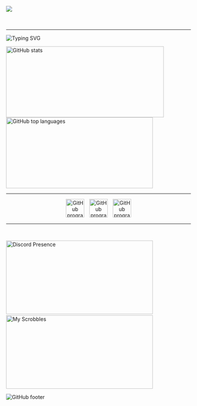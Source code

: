 ![](https://camo.githubusercontent.com/13c7ba5bf2a6bd0394ea9706f92a3ad4c4e01c6b6b33e7c50ae96e783f269a6c/68747470733a2f2f63617073756c652d72656e6465722e76657263656c2e6170702f6170693f747970653d776176696e6726636f6c6f723d336461333761266865696768743d3132302673656374696f6e3d686561646572)
<p align="center">
  <img src="https://komarev.com/ghpvc/?username=Analyzings&color=3BA37A&style=plastic&label=profile+views" width="110" height="17" />              
 <a href="https://youtube.com/c/Clayzee" target="_blank">
  <img src="https://img.shields.io/youtube/channel/subscribers/UCv6159_GAHIxNS5bzikpN-w?color=3BA37A&label=youtube&style=plastic" width="96" height="17" />
</a>
</p>
<hr width="100%" />

![Typing SVG](https://readme-typing-svg.herokuapp.com/?color=3da37a&duration=4000&size=35&center=true&vCenter=true&width=1000&lines=welcome;to+my+profile!)

<p float="left">
  <img src="https://github-readme-stats.vercel.app/api?username=Analyzings&show_icons=true&hide_border=true&theme=panda&bg_color=00000000" alt="GitHub stats" style="height: 193px; width: 430px;"/>
  <img src="https://github-readme-stats.vercel.app/api/top-langs/?username=Analyzings&layout=compact&hide_border=true&theme=panda&bg_color=00000000" alt="GitHub top languages" style="height: 193px; width: 400px;"/>
</p>
<hr width="100%" />

<p align="center">
  <img src="https://camo.githubusercontent.com/910e9fa5713f0f2aa489815db1897e5698c6bfc66af3d123b2912a269ff98ae7/68747470733a2f2f63646e2e6a7364656c6976722e6e65742f67682f64657669636f6e732f64657669636f6e2f69636f6e732f632f632d6f726967696e616c2e737667" width="50" height="50" alt="GitHub programming language count" />
  <img src="https://camo.githubusercontent.com/91be18bebd8afe5f89a4fb59eeb04ab47b5729a29c868185ee5221407a741c87/68747470733a2f2f63646e2e6a7364656c6976722e6e65742f67682f64657669636f6e732f64657669636f6e2f69636f6e732f63706c7573706c75732f63706c7573706c75732d6f726967696e616c2e737667" width="50" height="50" alt="GitHub programming language count" style="margin-left: 10px;">
  <img src="https://os.mbed.com/media/uploads/allankliu/python.png" width="50" height="50" alt="GitHub programming language count" style="margin-left: 10px;">
</p>

<hr width="100%" />

&nbsp;&nbsp;&nbsp;&nbsp;&nbsp;&nbsp;&nbsp;&nbsp;&nbsp;&nbsp;&nbsp;&nbsp;&nbsp;&nbsp;&nbsp;&nbsp;&nbsp;&nbsp;&nbsp;&nbsp;&nbsp;&nbsp;&nbsp;&nbsp;&nbsp;&nbsp;&nbsp;&nbsp;&nbsp;&nbsp;&nbsp;&nbsp;&nbsp;&nbsp;&nbsp;&nbsp;&nbsp;&nbsp;&nbsp;&nbsp;&nbsp;&nbsp;&nbsp;&nbsp;&nbsp;&nbsp;&nbsp;

<p float="left">
  <img src="https://lanyard.cnrad.dev/api/792218020125868032" alt="Discord Presence" style="height: 200px; width: 400px;" />&nbsp;&nbsp;&nbsp;&nbsp;
  <img src="https://lastfm-recently-played.vercel.app/api?user=femboyy&count=3" alt="My Scrobbles" style="height: 200px; width: 400px;" />
</p>


<img src="https://camo.githubusercontent.com/ee695eb6b020d1e13dfd05221a435a765345ec7cf3adaae2e3181091fe50f0de/68747470733a2f2f63617073756c652d72656e6465722e76657263656c2e6170702f6170693f747970653d776176696e6726636f6c6f723d336461333761266865696768743d3132302673656374696f6e3d666f6f746572" alt="GitHub footer" />
